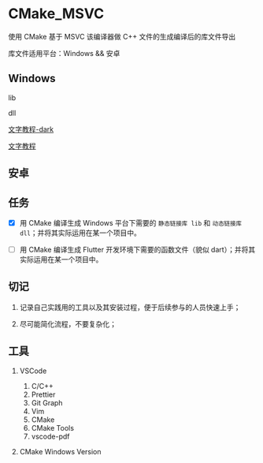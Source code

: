 # CMake_MSVC

使用 CMake 基于 MSVC 该编译器做 C++ 文件的生成编译后的库文件导出

库文件适用平台：Windows && 安卓

## Windows

lib

dll

[文字教程-dark](./cmake_link_library/slides-export-dark.pdf)

[文字教程](./cmake_link_library/slides-export.pdf)

## 安卓

## 任务

- [x] 用 CMake 编译生成 Windows 平台下需要的 `静态链接库 lib` 和 `动态链接库 dll`；并将其实际运用在某一个项目中。

- [ ] 用 CMake 编译生成 Flutter 开发环境下需要的函数文件（貌似 dart）；并将其实际运用在某一个项目中。

## 切记

1. 记录自己实践用的工具以及其安装过程，便于后续参与的人员快速上手；

2. 尽可能简化流程，不要复杂化；

## 工具

1. VSCode
   1. C/C++
   2. Prettier
   3. Git Graph
   4. Vim
   5. CMake
   6. CMake Tools
   7. vscode-pdf

2. CMake Windows Version